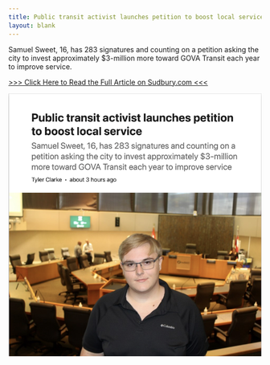 ```yaml
---
title: Public transit activist launches petition to boost local service
layout: blank
---
```


Samuel Sweet, 16, has 283 signatures and counting on a petition asking the city
to invest approximately $3-million more toward GOVA Transit each year to improve
service.

[\>\>\> Click Here to Read the Full Article on Sudbury.com \<\<\<](https://www.sudbury.com/local-news/public-transit-activist-launches-petition-to-boost-local-service-10482271)

![Public transit activist launches petition to boost local service](2025-04-05.png)
